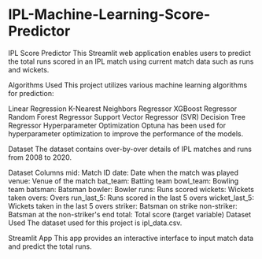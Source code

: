 # IPL-Machine-Learning-Score-Predictor

IPL Score Predictor
This Streamlit web application enables users to predict the total runs scored in an IPL match using current match data such as runs and wickets.

Algorithms Used
This project utilizes various machine learning algorithms for prediction:

Linear Regression
K-Nearest Neighbors Regressor
XGBoost Regressor
Random Forest Regressor
Support Vector Regressor (SVR)
Decision Tree Regressor
Hyperparameter Optimization
Optuna has been used for hyperparameter optimization to improve the performance of the models.

Dataset
The dataset contains over-by-over details of IPL matches and runs from 2008 to 2020.

Dataset Columns
mid: Match ID
date: Date when the match was played
venue: Venue of the match
bat_team: Batting team
bowl_team: Bowling team
batsman: Batsman
bowler: Bowler
runs: Runs scored
wickets: Wickets taken
overs: Overs
run_last_5: Runs scored in the last 5 overs
wicket_last_5: Wickets taken in the last 5 overs
striker: Batsman on strike
non-striker: Batsman at the non-striker's end
total: Total score (target variable)
Dataset Used
The dataset used for this project is ipl_data.csv.

Streamlit App
This app provides an interactive interface to input match data and predict the total runs.
